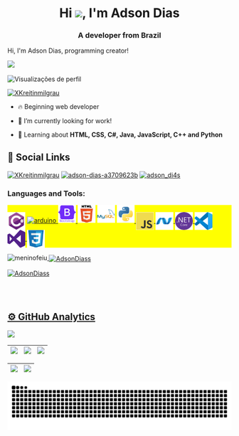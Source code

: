 <h1 align="center">Hi <img src="https://raw.githubusercontent.com/kaueMarques/kaueMarques/master/hi.gif" height="30px">, I'm Adson Dias</h1>
<h3 align="center">A developer from Brazil</h3>
<img align="right" height="511em" 
<h1 align="left">Hi, I'm Adson Dias, programming creator!</h1>
<p align="left"> <img src="https://github.com/AdsonDiass.png"/> </p>
<p align="left"> <img src="https://komarev.com/ghpvc/?username=AdsonDiass&color=yellow" alt="Visualizações de perfil" /> </p>

<p align="left"> <a href="https://twitter.com/XKreitinmilgrau" target="blank"><img src="https://img.shields.io/twitter/follow/XKreitinmilgrau?logo=twitter&style=for-the-badge" alt="XKreitinmilgrau" /></a> </p>


- 🔥 Beginning web developer

- 🔭 I’m currently looking for work!

- 💬 Learning about **HTML, CSS, C#, Java, JavaScript, C++ and Python**
 

 ## 📲 Social Links  
<a href="https://twitter.com/XKreitinmilgrau" target="blank"><img align="center" src="https://raw.githubusercontent.com/rahuldkjain/github-profile-readme-generator/master/src/images/icons/Social/twitter.svg" alt="XKreitinmilgrau" height="30" width="40" /></a>
<a href="https://www.linkedin.com/in/adsondias/" target="blank"><img align="center" src="https://raw.githubusercontent.com/rahuldkjain/github-profile-readme-generator/master/src/images/icons/Social/linked-in-alt.svg" alt="adson-dias-a3709623b" height="30" width="40" /></a>
<a href="https://instagram.com/adson_di4s" target="blank"><img align="center" src="https://raw.githubusercontent.com/rahuldkjain/github-profile-readme-generator/master/src/images/icons/Social/instagram.svg" alt="adson_di4s" height="30" width="40" /></a>

<h3 align="left">Languages and Tools:</h3>
<p align="left" style="background:yellow">
<img align="center"  alt="C#" height="40" width="40" src="https://raw.githubusercontent.com/devicons/devicon/master/icons/csharp/csharp-original.svg"/>
<a href="https://www.arduino.cc/" target="_blank" rel="noreferrer"> <img src="https://cdn.worldvectorlogo.com/logos/arduino-1.svg" alt="arduino" width="40" height="40"/> </a> <a href="https://getbootstrap.com" target="_blank" rel="noreferrer"> <img src="https://raw.githubusercontent.com/devicons/devicon/master/icons/bootstrap/bootstrap-plain-wordmark.svg" alt="bootstrap" width="40" height="40"/> </a>
<img src="https://raw.githubusercontent.com/devicons/devicon/master/icons/html5/html5-original-wordmark.svg" alt="html5" width="40" height="40"/> <img src="https://raw.githubusercontent.com/devicons/devicon/master/icons/mysql/mysql-original-wordmark.svg" alt="mysql" width="40" height="40"/> 
 <a href="https://www.python.org" target="_blank" rel="noreferrer"> <img src="https://raw.githubusercontent.com/devicons/devicon/master/icons/python/python-original.svg" alt="python" width="40" height="40"/> </a> <a href="https://reactjs.org/" target="_blank" rel="noreferrer">
<img align="center" alt="JS" height="40" width="40" src="https://raw.githubusercontent.com/devicons/devicon/master/icons/javascript/javascript-original.svg">
  <img align="center" alt=".NET" height="40" width="40" src="https://raw.githubusercontent.com/devicons/devicon/1119b9f84c0290e0f0b38982099a2bd027a48bf1/icons/dot-net/dot-net-original.svg">
  <img align="center" alt="Core" height="40" width="40" src="https://raw.githubusercontent.com/devicons/devicon/1119b9f84c0290e0f0b38982099a2bd027a48bf1/icons/dotnetcore/dotnetcore-original.svg">
  <img align="center"  alt="Code" height="40" width="40" src="https://raw.githubusercontent.com/devicons/devicon/1119b9f84c0290e0f0b38982099a2bd027a48bf1/icons/vscode/vscode-original.svg"/>
  <img align="center"  alt="Studio" height="40" width="40" src="https://raw.githubusercontent.com/devicons/devicon/1119b9f84c0290e0f0b38982099a2bd027a48bf1/icons/visualstudio/visualstudio-plain.svg"/>
  <img align="center" alt="CSS" height="40" width="40" src="https://raw.githubusercontent.com/devicons/devicon/1119b9f84c0290e0f0b38982099a2bd027a48bf1/icons/css3/css3-original.svg">
<p><img align="left" src="https://github-readme-stats.vercel.app/api/top-langs?username=meninofeiu&show_icons=true&locale=en&layout=compact&theme=tokyonight" alt="meninofeiu" /></p>

<p>&nbsp;<img align="center" src="https://github-readme-stats.vercel.app/api?username=AdsonDiass&show_icons=true&locale=en&theme=tokyonight" alt="AdsonDiass" /></p>

<p><img align="center" src="https://github-readme-streak-stats.herokuapp.com/?user=AdsonDiass&&theme=tokyonight" alt="AdsonDiass" /></p>

<br><br>
## ⚙️  GitHub Analytics
 <img width="530em" src="https://streak-stats.demolab.com/?user=AdsonDiass&theme=dracula" />

</p>

| ![](http://github-profile-summary-cards.vercel.app/api/cards/stats?username=AdsonDiass&theme=nord_dark) | ![](http://github-profile-summary-cards.vercel.app/api/cards/repos-per-language?username=AdsonDiass&hide=Html&theme=nord_dark) | ![](http://github-profile-summary-cards.vercel.app/api/cards/most-commit-language?username=AdsonDiass&theme=nord_dark) |
| :-: | :-: | :-: |

| ![](http://github-profile-summary-cards.vercel.app/api/cards/profile-details?username=AdsonDiass&theme=nord_dark) | ![](https://github-readme-streak-stats.herokuapp.com/?user=AdsonDiass&hide_border=true&date_format=M%20j%5B%2C%20Y%5D&background=2D3742&stroke=2D3742&ring=6bbbca&fire=6bbbca&currStreakNum=fff&sideNums=6bbbca&currStreakLabel=6bbbca&sideLabels=fff&dates=fff) |
| :-: | :-: |

![Snake animation](https://github.com/gardeniaftech/gardeniaftech/blob/output/github-contribution-grid-snake.svg)

<!--
**AdsonDiass/AdsonDiass** is a ✨ _special_ ✨ repository because its `README.md` (this file) appears on your GitHub profile.

Here are some ideas to get you started:

- 🔭 I’m currently working on ...
- 🌱 I’m currently learning ...
- 👯 I’m looking to collaborate on ...
- 🤔 I’m looking for help with ...
- 💬 Ask me about ...
- 📫 How to reach me: ...
- 😄 Pronouns: ...
- ⚡ Fun fact: ...
-->
